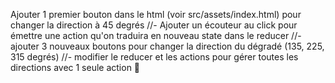 Ajouter 1 premier bouton dans le html (voir src/assets/index.html) pour changer la direction à 45 degrés
//- Ajouter un écouteur au click pour émettre une action qu'on traduira en nouveau state dans le reducer
//- ajouter 3 nouveaux boutons pour changer la direction du dégradé (135, 225, 315 degrés)
//- modifier le reducer et les actions pour gérer toutes les directions avec 1 seule action 🤔